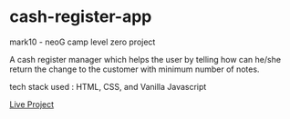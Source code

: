 # cash-register-app
mark10 - neoG camp level zero project

A cash register manager which helps the user by telling how can he/she return the change to the customer with minimum number of notes.

tech stack  used : HTML, CSS, and Vanilla Javascript

[Live Project](https://cash-register-app-sharath-io.netlify.app)
